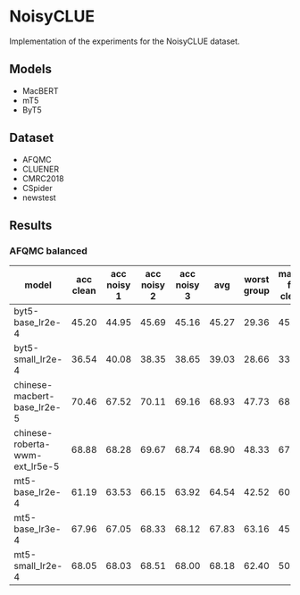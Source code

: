 # NoisyCLUE

Implementation of the experiments for the NoisyCLUE dataset.

## Models

- MacBERT
- mT5
- ByT5

## Dataset

- AFQMC
- CLUENER
- CMRC2018
- CSpider
- newstest

## Results

### AFQMC balanced

model                           | acc clean | acc noisy 1 | acc noisy 2 | acc noisy 3 | avg | worst group | macro f1 clean | f1 0 clean | f1 1 clean | f1 0 noisy 1 | f1 1 noisy 1 | f1 0 noisy 2 | f1 1 noisy 2 | f1 0 noisy 3 | f1 1 noisy 3
----------------------------    | ----- | ----- | ----- | ----- | ----- | ----- | ----- | ----- | ----- | ----- | ----- | ----- | ----- | ----- | ----- 
byt5-base_lr2e-4                | 45.20 | 44.95 | 45.69 | 45.16 | 45.27 | 29.36 | 45.19 | 44.29 | 46.09 | 44.12 | 45.75 | 45.64 | 45.74 | 45.09 | 45.22
byt5-small_lr2e-4               | 36.54 | 40.08 | 38.35 | 38.65 | 39.03 | 28.66 | 33.47 | 19.18 | 47.76 | 30.71 | 47.22 | 25.19 | 47.57 | 26.61 | 47.29
chinese-macbert-base_lr2e-5     | 70.46 | 67.52 | 70.11 | 69.16 | 68.93 | 47.73 | 68.44 | 76.42 | 60.47 | 76.61 | 46.85 | 79.41 | 45.48 | 78.12 | 47.78
chinese-roberta-wwm-ext_lr5e-5  | 68.88 | 68.28 | 69.67 | 68.74 | 68.90 | 48.33 | 67.22 | 74.60 | 59.85 | 77.60 | 45.70 | 79.19 | 44.13 | 78.19 | 44.87
mt5-base_lr2e-4                 | 61.19 | 63.53 | 66.15 | 63.92 | 64.54 | 42.52 | 60.70 | 65.08 | 56.32 | 72.08 | 47.43 | 74.80 | 48.47 | 72.36 | 48.08
mt5-base_lr3e-4                 | 67.96 | 67.05 | 68.33 | 68.12 | 67.83 | 63.16 | 45.26 | 80.51 | 10.02 | 79.82 | 10.23 | 80.89 | 7.45 | 80.67 | 8.99
mt5-small_lr2e-4                | 68.05 | 68.03 | 68.51 | 68.00 | 68.18 | 62.40 | 50.26 | 80.01 | 20.52 | 80.34 | 14.39 | 80.78 | 12.94 | 80.29 | 15.12



